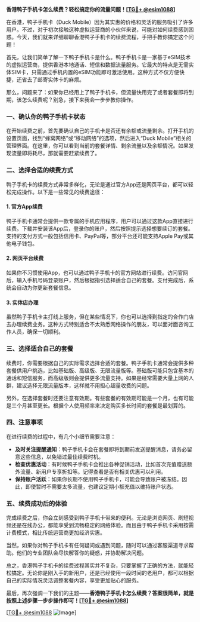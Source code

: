 **香港鸭子手机卡怎么续费？轻松搞定你的流量问题！[[TG💪+ @esim1088](https://t.me/s/esim1088)]**

在香港，鸭子手机卡（Duck Mobile）因为其实惠的价格和灵活的服务吸引了许多用户。不过，对于初次接触这种虚拟运营商的小伙伴来说，可能对如何续费感到困惑。今天，我们就来详细聊聊香港鸭子手机卡的续费流程，手把手教你搞定这个问题！

首先，让我们简单了解一下鸭子手机卡是什么。鸭子手机卡是一家基于eSIM技术的虚拟运营商，提供香港本地通话、短信和数据流量服务。它最大的特点是无需实体SIM卡，只需通过手机内置的eSIM功能即可激活使用。这种方式不仅方便快捷，还省去了邮寄实体卡的麻烦。

那么，问题来了：如果你已经用上了鸭子手机卡，但流量快用完了或者套餐即将到期，该怎么续费呢？别急，接下来我会一步步教你操作。

### 一、确认你的鸭子手机卡状态

在开始续费之前，首先要确认自己的手机卡是否还有余额或流量剩余。打开手机的设置页面，找到“蜂窝网络”或“移动网络”的选项，然后进入“Duck Mobile”相关的管理界面。在这里，你可以看到当前的套餐详情、剩余流量以及余额情况。如果发现流量即将耗尽，那就需要赶紧续费了。

### 二、选择合适的续费方式

鸭子手机卡的续费方式非常多样化，无论是通过官方App还是网页平台，都可以轻松完成操作。以下是一些常见的续费途径：

#### 1. 官方App续费

鸭子手机卡通常会提供一款专属的手机应用程序，用户可以通过这款App直接进行续费。下载并安装该App后，登录你的账户，然后按照提示选择想要续订的套餐。支持的支付方式一般包括信用卡、PayPal等，部分平台还可能支持Apple Pay或其他电子钱包。

#### 2. 网页平台续费

如果你不习惯使用App，也可以通过鸭子手机卡的官方网站进行续费。访问官网后，输入手机号码登录账户，然后根据指引选择适合自己的套餐。支付完成后，系统会自动为你更新套餐信息。

#### 3. 实体店办理

虽然鸭子手机卡主打线上服务，但在某些情况下，你也可以选择到指定的合作门店去办理续费业务。这种方式特别适合不太熟悉网络操作的朋友，可以面对面咨询工作人员，确保一切顺利。

### 三、选择适合自己的套餐

续费时，你需要根据自己的实际需求选择合适的套餐。鸭子手机卡通常会提供多种套餐供用户挑选，比如基础版、高级版、无限流量版等。基础版可能只包含基本的通话和短信服务，而高级版则会提供更多流量支持。如果是经常需要大量上网的人群，建议选择无限流量版本，这样就不用担心超量收费的问题。

另外，在选择套餐时还要注意有效期。有些套餐的有效期可能是一个月，也有可能是三个月甚至更长。根据个人使用频率来决定购买多长时间的套餐是最划算的。

### 四、注意事项

在进行续费的过程中，有几个小细节需要注意：

- **及时关注提醒通知**：鸭子手机卡会在套餐即将到期前发送提醒消息，请务必留意这些信息，以免错过最佳续费时机。
- **检查优惠活动**：有时候鸭子手机卡会推出各种促销活动，比如首次充值赠送额外流量、新用户专享折扣等。记得查看是否有相关优惠可以利用。
- **保持账户活跃**：如果你长期不使用鸭子手机卡，可能会导致账户被冻结。因此，即使暂时不需要太多流量，也建议定期小额充值以维持账户状态。

### 五、续费成功后的体验

完成续费之后，你会立刻感受到鸭子手机卡带来的便利。无论是浏览网页、刷短视频还是在线办公，都能享受到流畅稳定的网络体验。而且由于鸭子手机卡采用按需计费模式，相比传统运营商更加经济实惠。

当然，如果你对鸭子手机卡有任何疑问或遇到问题，随时可以通过客服渠道寻求帮助。他们的专业团队会尽快解答你的疑惑，并协助解决问题。

总之，香港鸭子手机卡的续费过程其实并不复杂，只要掌握了正确的方法，就能轻松搞定。无论你是刚入手的新用户，还是已经使用一段时间的老用户，都可以根据自己的实际情况灵活调整套餐内容，享受更加贴心的服务。

最后，再次强调一下我们的主题——**香港鸭子手机卡怎么续费？答案很简单，就是按照上述步骤一步步操作即可！[[TG💪+ @esim1088](https://t.me/s/esim1088)]**

[[TG💪+ @esim1088](https://t.me/s/esim1088) ![Image](https://i.postimg.cc/4NQfJmqS/Snipaste-2025-05-13-00-14-12.png)]